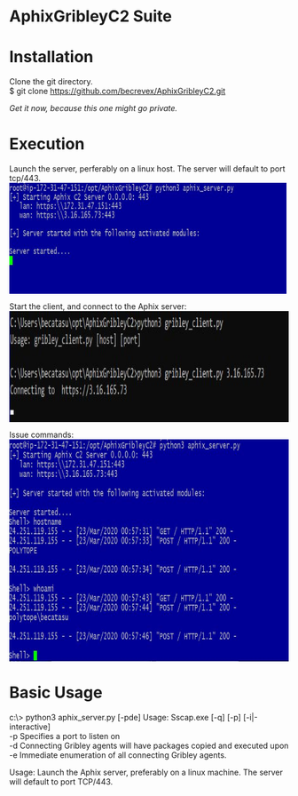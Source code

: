 # AphixGribleyC2 Suite

# Installation
Clone the git directory.<br>
$ git clone https://github.com/becrevex/AphixGribleyC2.git<br>

<i>Get it now, because this one might go private.</i>

# Execution

Launch the server, perferably on a linux host.  The server will default to port tcp/443.<br>
<img align="center" src="https://github.com/becrevex/AphixGribleyC2/blob/master/img/start_server.JPG" width="500" height="200" />


Start the client, and connect to the Aphix server: <br>
<img align="center" src="https://github.com/becrevex/AphixGribleyC2/blob/master/img/run_client.JPG" width="700" height="200" />

Issue commands:<br>
<img align="center" src="https://github.com/becrevex/AphixGribleyC2/blob/master/img/issue_commands.JPG" width="700" height="400" />



# Basic Usage
c:\\> python3 aphix_server.py [-pde]
Usage: Sscap.exe [-q] [-p] [-i|-interactive]<br>
     -p     Specifies a port to listen on<br>
     -d     Connecting Gribley agents will have packages copied and executed upon <br>
     -e     Immediate enumeration of all connecting Gribley agents.<br>

Usage:
Launch the Aphix server, preferably on a linux machine.  The server will default to port TCP/443.

